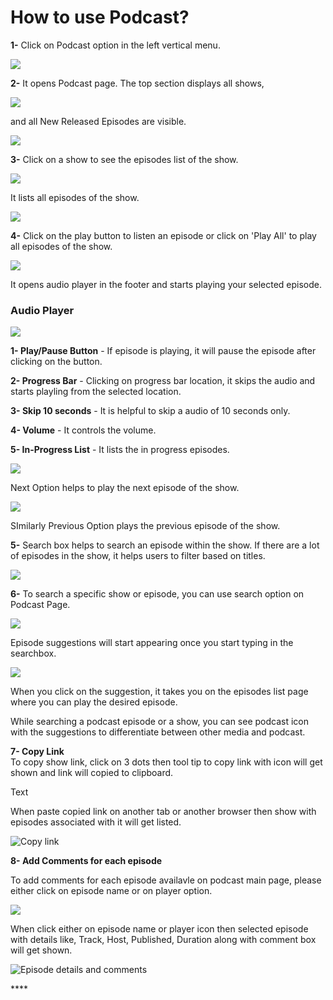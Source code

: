 # How to use Podcast?

**1-** Click on Podcast option in the left vertical menu. 

![](../.gitbook/assets/podcast1.png)

**2-** It opens Podcast page. The top section displays all shows, 

![](../.gitbook/assets/podcast1%20%283%29.png)

and all New Released Episodes are visible.

![](../.gitbook/assets/podcast1%20%282%29.png)

**3-** Click on a show to see the episodes list of the show.

![](../.gitbook/assets/podcast1%20%281%29.png)

It lists all episodes of the show.

![](../.gitbook/assets/podcast2.png)

**4-** Click on the play button to listen an episode or click on 'Play All' to play all episodes of the show.

![](../.gitbook/assets/podcast2%20%281%29.png)

It opens audio player in the footer and starts playing your selected episode.

### Audio Player

![](../.gitbook/assets/podcast3.png)

**1- Play/Pause Button** - If episode is playing, it will pause the episode after clicking on the button.

**2- Progress Bar** - Clicking on progress bar location, it skips the audio and starts playling from the selected location.

**3-  Skip 10 seconds** - It is helpful to skip a audio of 10 seconds only.

**4- Volume** - It controls the volume.

**5- In-Progress List** - It lists the in progress episodes.

![](../.gitbook/assets/podcast4%20%281%29.png)

Next Option helps to play the next episode of the show.

![](../.gitbook/assets/podcast4.png)

SImilarly Previous Option plays the previous episode of the show.

**5-** Search box helps to search an episode within the show. If there are a lot of  episodes in the show, it helps users to filter based on titles.

![](../.gitbook/assets/podcast5.png)

**6-** To search a specific show or episode, you can use search option on Podcast Page.

![](../.gitbook/assets/podcast6%20%281%29.png)

Episode suggestions will start appearing once you start typing in the searchbox.

![](../.gitbook/assets/podcast6.png)

When you click on the suggestion, it takes you on the episodes list page where you can play the desired episode.

While searching a podcast episode or a show, you can see podcast icon with the suggestions to differentiate between other media and podcast.

**7- Copy Link**  
To copy show link, click on 3 dots then tool tip to copy link with icon will get shown and link will copied to clipboard. 

Text

When paste copied link on another tab or another browser then show with episodes associated with it will get listed.



![Copy link](../.gitbook/assets/copy-link.png)

**8- Add Comments for each episode**

To add comments for each episode availavle on podcast main page, please either click on episode name or on player option.

![](../.gitbook/assets/comment1.png)

When click either on episode name or player icon then selected episode with details like, Track, Host, Published, Duration along with comment box will get shown.

![Episode details and comments](../.gitbook/assets/comments2.png)





\*\*\*\*





